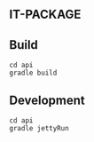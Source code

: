 IT-PACKAGE
--------------------------------

## Build
    cd api
    gradle build


## Development
    cd api
    gradle jettyRun

